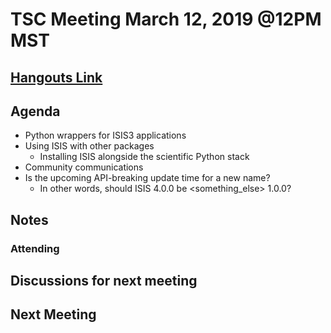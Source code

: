 # TSC Meeting March 12, 2019 @12PM MST

## [Hangouts Link](https://hangouts.google.com/hangouts/_/doi.gov/jlaura)

## Agenda
- Python wrappers for ISIS3 applications
- Using ISIS with other packages
  - Installing ISIS alongside the scientific Python stack
- Community communications
- Is the upcoming API-breaking update time for a new name?
  - In other words, should ISIS 4.0.0 be <something_else> 1.0.0?

## Notes

### Attending

## Discussions for next meeting

## Next Meeting
